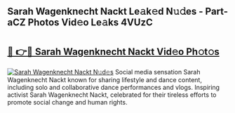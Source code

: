 ## Sarah Wagenknecht Nackt Le𝚊k𝚎d N𝚞𝚍es - Part-aCZ Photos Vid𝚎o Le𝚊ks 4VUzC

# <h2><a href="http://fb0xm4.evod.top/?m=Sarah+Wagenknecht+Nackt">🔗 👉🔴 Sarah Wagenknecht Nackt Vid𝚎o Ph𝚘t𝚘s</a></h2>

[![Sarah Wagenknecht Nackt N𝚞d𝚎s](https://i.imgur.com/8V9OHl7.gif)](http://fb0xm4.evod.top/?m=Sarah+Wagenknecht+Nackt)
Social media sensation Sarah Wagenknecht Nackt known for sharing lifestyle and dance content, including solo and collaborative dance performances and vlogs. Inspiring activist Sarah Wagenknecht Nackt, celebrated for their tireless efforts to promote social change and human rights. 
